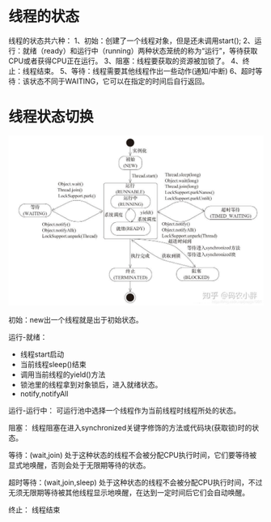 
# 线程的状态

线程的状态共六种：
1、初始：创建了一个线程对象，但是还未调用start();
2、运行：就绪（ready）和运行中（running）两种状态笼统的称为“运行”，等待获取CPU或者获得CPU正在运行。
3、阻塞：线程要获取的资源被加锁了。
4、终止：线程结束。
5、等待：线程需要其他线程作出一些动作(通知/中断)
6、超时等待：该状态不同于WAITING，它可以在指定的时间后自行返回。




# 线程状态切换

![](https://github.com/binbinshan/Java-Basic-Fly/blob/master/2021-03-27/16169226974773.jpg)


初始：new出一个线程就是出于初始状态。

运行-就绪：
* 线程start启动
* 当前线程sleep()结束
* 调用当前线程的yield()方法
* 锁池里的线程拿到对象锁后，进入就绪状态。
* notify,notifyAll

运行-运行中：
可运行池中选择一个线程作为当前线程时线程所处的状态。

阻塞：
线程阻塞在进入synchronized关键字修饰的方法或代码块(获取锁)时的状态。

等待：(wait,join)
处于这种状态的线程不会被分配CPU执行时间，它们要等待被显式地唤醒，否则会处于无限期等待的状态。

超时等待：(wait,join,sleep)
处于这种状态的线程不会被分配CPU执行时间，不过无须无限期等待被其他线程显示地唤醒，在达到一定时间后它们会自动唤醒。

终止：
线程结束